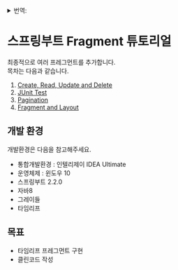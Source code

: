 <details>
<summary>번역:</summary>
  
* [English](/README.md)  

</details>
  
# 스프링부트 Fragment 튜토리얼
최종적으로 여러 프레그먼트를 추가합니다.  
목차는 다음과 같습니다.   
1. [Create, Read, Update and Delete](https://github.com/hong-il/springboot-thymeleaf-jpa-crud)
2. [JUnit Test](https://github.com/hong-il/springboot-thymeleaf-jpa-junit)
3. [Pagination](https://github.com/hong-il/springboot-thymeleaf-jpa-pagination)
4. [Fragment and Layout](https://github.com/hong-il/springboot-thymeleaf-jpa-fragment)  
## 개발 환경  
개발환경은 다음을 참고해주세요.  
* 통합개발환경 : 인텔리제이 IDEA Ultimate
* 운영체제 : 윈도우 10
* 스프링부트 2.2.0
* 자바8
* 그레이들
* 타임리프  
## 목표  
* 타임리프 프레그먼트 구현  
* 클린코드 작성

